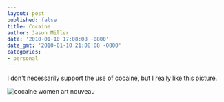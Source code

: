 ```yaml
---
layout: post
published: false
title: Cocaine
author: Jason Miller
date: '2010-01-10 17:08:08 -0800'
date_gmt: '2010-01-10 21:08:08 -0800'
categories:
- personal
---
```


I don't necessarily support the use of cocaine, but I really like this picture.

![cocaine women art nouveau]({{site.assets.url_prefix}}/images/posts/cocaine-women-art-nouveau.jpg "art nouveau")
